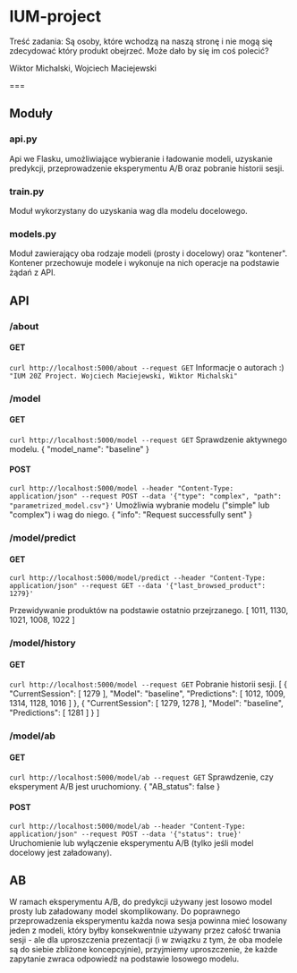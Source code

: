 # IUM-project

Treść zadania:
Są osoby, które wchodzą na naszą stronę i nie mogą się zdecydować który produkt obejrzeć. Może dało by się im coś polecić?

Wiktor Michalski, Wojciech Maciejewski

===
## Moduły

### api.py
Api we Flasku, umożliwiające wybieranie i ładowanie modeli, uzyskanie predykcji, przeprowadzenie eksperymentu A/B oraz pobranie historii sesji.

### train.py
Moduł wykorzystany do uzyskania wag dla modelu docelowego.

### models.py
Moduł zawierający oba rodzaje modeli (prosty i docelowy) oraz "kontener". Kontener przechowuje modele i wykonuje na nich operacje na podstawie żądań z API.

## API

### /about
#### GET
```curl http://localhost:5000/about --request GET```
Informacje o autorach :)
```"IUM 20Z Project. Wojciech Maciejewski, Wiktor Michalski"```

### /model
#### GET
```curl http://localhost:5000/model --request GET```
Sprawdzenie aktywnego modelu.
    {
    "model_name": "baseline"
    }

#### POST
```curl http://localhost:5000/model --header "Content-Type: application/json" --request POST --data '{"type": "complex", "path": "parametrized_model.csv"}'```
Umożliwia wybranie modelu ("simple" lub "complex") i wag do niego. 
    {
        "info": "Request successfully sent"
    }

### /model/predict
#### GET
    curl http://localhost:5000/model/predict --header "Content-Type: application/json" --request GET --data '{"last_browsed_product": 1279}'
Przewidywanie produktów na podstawie ostatnio przejrzanego.
    [
    1011, 
    1130, 
    1021, 
    1008, 
    1022
    ]

### /model/history
#### GET
```curl http://localhost:5000/model --request GET```
Pobranie historii sesji.
    [
    {
        "CurrentSession": [
        1279
        ], 
        "Model": "baseline", 
        "Predictions": [
        1012, 
        1009, 
        1314, 
        1128, 
        1016
        ]
    }, 
    {
        "CurrentSession": [
        1279, 
        1278
        ], 
        "Model": "baseline", 
        "Predictions": [
        1281
        ]
    }
    ]

### /model/ab
#### GET
```curl http://localhost:5000/model/ab --request GET```
Sprawdzenie, czy eksperyment A/B jest uruchomiony.
    {
    "AB_status": false
    }

#### POST
```curl http://localhost:5000/model/ab --header "Content-Type: application/json" --request POST --data '{"status": true}'```
Uruchomienie lub wyłączenie eksperymentu A/B (tylko jeśli model docelowy jest załadowany).

## AB
W ramach eksperymentu A/B, do predykcji używany jest losowo model prosty lub załadowany model skomplikowany. Do poprawnego przeprowadzenia eksperymentu każda nowa sesja powinna mieć losowany jeden z modeli, który byłby konsekwentnie używany przez całość trwania sesji - ale dla uproszczenia prezentacji (i w związku z tym, że oba modele są do siebie zbliżone koncepcyjnie), przyjmiemy uproszczenie, że każde zapytanie zwraca odpowiedź na podstawie losowego modelu.